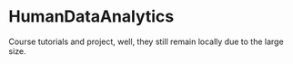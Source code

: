 # HumanDataAnalytics
Course tutorials and project, well, they still remain locally due to the large size.


